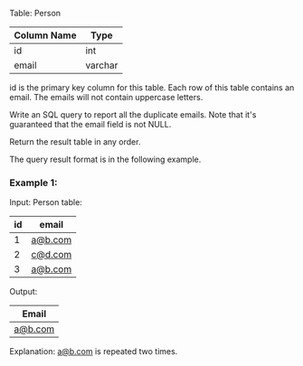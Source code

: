 Table: Person

| Column Name | Type    |
|-------------|---------|
| id          | int     |
| email       | varchar |

id is the primary key column for this table.
Each row of this table contains an email. The emails will not contain uppercase letters.
 

Write an SQL query to report all the duplicate emails. Note that it's guaranteed that the email field is not NULL.

Return the result table in any order.

The query result format is in the following example.

 

### Example 1:

Input: 
Person table:

| id | email   |
|----|---------|
| 1  | a@b.com |
| 2  | c@d.com |
| 3  | a@b.com |

Output: 

| Email   |
|---------|
| a@b.com |

Explanation: a@b.com is repeated two times.
